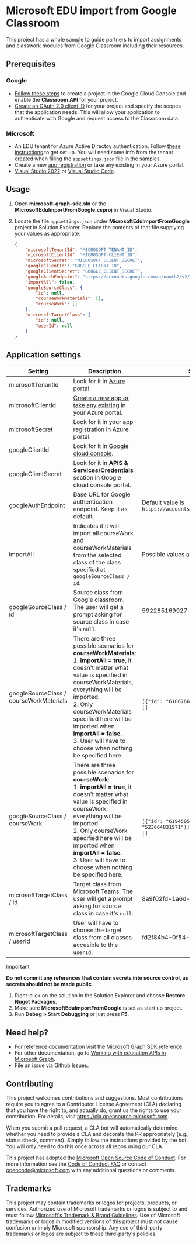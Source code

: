 # Microsoft EDU import from Google Classroom

This project has a whole sample to guide partners to import assignments and classwork modules from Google Classroom including their resources.

## Prerequisites

### Google
* [Follow these steps](https://developers.google.com/classroom/quickstart/go) to create a project in the Google Cloud Console and enable the __Classroom API__ for your project.
* [Create an OAuth 2.0 client ID](https://developers.google.com/classroom/guides/auth) for your project and specify the scopes that the application needs. This will allow your application to authenticate with Google and request access to the Classroom data.

### Microsoft
* An EDU tenant for Azure Active Directoy authentication. Follow [these instructions](https://learn.microsoft.com/graph/msgraph-onboarding-overview) to get set up. You will need some info from the tenant created when filling the `appsettings.json` file in the samples.
* Create a new [app registration](https://learn.microsoft.com/azure/active-directory/develop/quickstart-register-app) or take any existing in your Azure portal.
* [Visual Studio 2022](https://visualstudio.microsoft.com/downloads) or [Visual Studio Code](https://code.visualstudio.com/download).

## Usage

1. Open __microsoft-graph-sdk.sln__ or the __MicrosoftEduImportFromGoogle.csproj__ in Visual Studio.

1. Locate the file `appsettings.json` under __MicrosoftEduImportFromGoogle__ project in Solution Explorer. Replace the contents of that file supplying your values as appropriate:

    ```json
    {
        "microsoftTenantId": "MICROSOFT_TENANT_ID",
        "microsoftClientId": "MICROSOFT_CLIENT_ID",
        "microsoftSecret": "MICROSOFT_CLIENT_SECRET",
        "googleClientId": "GOOGLE_CLIENT_ID",
        "googleClientSecret": "GOOGLE_CLIENT_SECRET",
        "googleAuthEndpoint": "https://accounts.google.com/o/oauth2/v2/auth",
        "importAll": false,
        "googleSourceClass": {
            "id": null,
            "courseWorkMaterials": [],
            "courseWork": []
        },
        "microsoftTargetClass": {
            "id": null,
            "userId": null
        }
    }
    ```

## Application settings

| Setting | Description | Sample value |
|---------|-------------|--------------|
| microsoftTenantId | Look for it in [Azure portal](https://learn.microsoft.com/azure/active-directory/fundamentals/active-directory-how-to-find-tenant) | |
| microsoftClientId |  [Create a new app or take any existing](https://learn.microsoft.com/azure/active-directory/develop/quickstart-register-app) in your Azure portal. | |
| microsoftSecret | Look for it in your app registration in Azure portal. | |
| googleClientId | Look for it in [Google cloud console](https://cloud.google.com). | |
| googleClientSecret | Look for it in **APIS & Services/Credentials** section in Google cloud console portal. | |
| googleAuthEndpoint | Base URL for Google authentication endpoint. Keep it as default. | Default value is `https://accounts.google.com/o/oauth2/v2/auth` |
| importAll | Indicates if it will import all courseWork and courseWorkMaterials from the selected class of the class specified at `googleSourceClass / id`. | Possible values are `true` and `false`. |
| googleSourceClass / id | Source class from Google classroom. The user will get a prompt asking for source class in case it's `null`. | 592285169927 |
| googleSourceClass / courseWorkMaterials | There are three possible scenarios for **courseWorkMaterials**: <br> 1. **importAll = true**, it doesn't matter what value is specified in courseWorkMaterials, everything will be imported. <br> 2. Only courseWorkMaterials specified here will be imported when **importAll = false**. <br> 3. User will have to choose when nothing be specified here. | <br><br>```[{"id": "618676647100"}]``` <br> ```[]``` |
| googleSourceClass / courseWork | There are three possible scenarios for **courseWork**: <br> 1. **importAll = true**, it doesn't matter what value is specified in courseWork, everything will be imported. <br> 2. Only courseWork specified here will be imported when **importAll = false**. <br> 3. User will have to choose when nothing be specified here. | <br><br>```[{"id": "619450535000"},{"id": "523664831971"}]``` <br> ```[]``` |
| microsoftTargetClass / id | Target class from Microsoft Teams. The user will get a prompt asking for source class in case it's `null`. | 8a9f02fd-1a6d-4f77-a500-5737e191fcc3 |
| microsoftTargetClass / userId | User will have to choose the target class from all classes accesible to this `userId`. | fd2f84b4-0f54-4d47-a7f8-e4fc259dee58 |

> [!IMPORTANT]
> __Do not commit any references that contain secrets into source control, as secrets should not be made public__.

1. Right-click on the solution in the Solution Explorer and choose __Restore Nuget Packages__.
1. Make sure __MicrosoftEduImportFromGoogle__ is set as start up project.
1. Run __Debug > Start Debugging__ or just press __F5__.

## Need help?

* For reference documentation visit the [Microsoft Graph SDK reference](https://learn.microsoft.com/graph/sdks/sdks-overview).
* For other documentation, go to [Working with education APIs in Microsoft Graph](https://learn.microsoft.com/graph/api/resources/education-overview).
* File an issue via [Github Issues](https://github.com/microsoft/edu-assignments-graph-sdk/issues/new).

## Contributing

This project welcomes contributions and suggestions.  Most contributions require you to agree to a
Contributor License Agreement (CLA) declaring that you have the right to, and actually do, grant us
the rights to use your contribution. For details, visit https://cla.opensource.microsoft.com.

When you submit a pull request, a CLA bot will automatically determine whether you need to provide
a CLA and decorate the PR appropriately (e.g., status check, comment). Simply follow the instructions
provided by the bot. You will only need to do this once across all repos using our CLA.

This project has adopted the [Microsoft Open Source Code of Conduct](https://opensource.microsoft.com/codeofconduct/).
For more information see the [Code of Conduct FAQ](https://opensource.microsoft.com/codeofconduct/faq/) or
contact [opencode@microsoft.com](mailto:opencode@microsoft.com) with any additional questions or comments.

## Trademarks

This project may contain trademarks or logos for projects, products, or services. Authorized use of Microsoft 
trademarks or logos is subject to and must follow 
[Microsoft's Trademark & Brand Guidelines](https://www.microsoft.com/en-us/legal/intellectualproperty/trademarks/usage/general).
Use of Microsoft trademarks or logos in modified versions of this project must not cause confusion or imply Microsoft sponsorship.
Any use of third-party trademarks or logos are subject to those third-party's policies.

